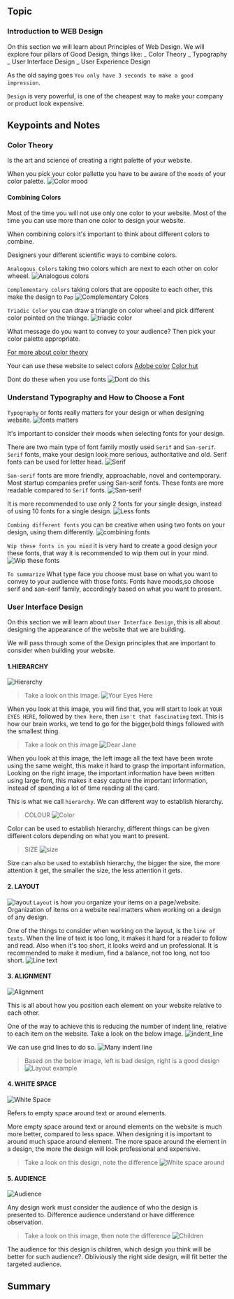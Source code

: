 ## Topic

### Introduction to WEB Design

On this section we will learn about Principles of Web Design. We will explore four pillars of Good Design, things like:
_ Color Theory
_ Typography
_ User Interface Design
_ User Experience Design

As the old saying goes `You only have 3 seconds to make a good impression`.

`Design` is very powerful, is one of the cheapest way to make your company or product look expensive.

## Keypoints and Notes

### Color Theory

Is the art and science of creating a right palette of your website.

When you pick your color pallette you have to be aware of the `moods` of your color palette.
![Color mood](./imgs/mood.png)

#### Combining Colors

Most of the time you will not use only one color to your website. Most of the time you can use more than one color to design your website.

When combining colors it's important to think about different colors to combine.

Designers your different scientific ways to combine colors.

`Analogous Colors` taking two colors which are next to each other on color wheeel.
![Analogous colors](./imgs/analogous_colors.png)

`Complementary colors` taking colors that are opposite to each other, this make the design to `Pop`
![Complementary Colors](./imgs/complementary.png)

`Triadic Color` you can draw a triangle on color wheel and pick different color pointed on the triange.
![triadic color](./imgs/triadic.png)

What message do you want to convey to your audience? Then pick your color palette appropriate.

[For more about color theory ](https://medium.com/@harshitaisanerd/an-intro-to-color-theory-how-to-combine-colors-and-set-the-mood-of-your-designs-79bf5a45b3d)

Your can use these website to select colors
[Adobe color](https://color.adobe.com/create)
[Color hut](https://colorhunt.co/)

Dont do these when you use fonts
![Dont do this](imgs/dont_font.png)

### Understand Typography and How to Choose a Font

`Typography` or fonts really matters for your design or when designing website.
![fonts matters](./imgs/fonts_matters.png)

It's important to consider their moods when selecting fonts for your design.

There are two main type of font family mostly used `Serif` and `San-serif`. `Serif` fonts, make your design look more serious, authoritative and old. Serif fonts can be used for letter head.
![Serif](./imgs/serif.png)

`San-serif` fonts are more friendly, approachable, novel and contemporary. Most startup companies prefer using San-serif fonts. These fonts are more readable compared to `Serif` fonts.
![San-serif](./imgs/san_serifs.png)

It is more recommended to use only 2 fonts for your single design, instead of using 10 fonts for a single design.
![Less fonts](./imgs/less_fonts.png)

`Combing different fonts` you can be creative when using two fonts on your design, using them differently.
![combining fonts](./imgs/combining_fonts.png)

`Wip these fonts in you mind` it is very hard to create a good design your these fonts, that way it is recommended to wip them out in your mind.
![Wip these fonts](./imgs/wip_fonts.png)

`To summarize` What type face you choose must base on what you want to convey to your audience with those fonts. Fonts have moods,so choose serif and san-serif family, accordingly based on what you want to present.

### User Interface Design
On this section we will learn about `User Interface Design`, this is all about designing the appearance of the website that we are building.

We will pass through some of the Design principles that are important to consider when building your website.

#### 1.HIERARCHY
![Hierarchy](./imgs/hierarchy.png)
> Take a look on this image.
![Your Eyes Here](./imgs/your_eyes_here.png)

When you look at this image, you will find that, you will start to look at `YOUR EYES HERE`, followed by `then here`, then `isn't that fascinating` text. This is how our brain works, we tend to go for the bigger,bold things followed with the smallest thing.

> Take a look on this image
![Dear Jane](./imgs/dearJane.png)

When you look at this image, the left image all the text have been wrote using the same weight, this make it hard to grasp the important information. Looking on the right image, the important information have been written using large font, this makes it easy capture the important information, instead of spending a lot of time reading all the card.

This is what we call `hierarchy`. We can different way to establish hierarchy.

> COLOUR
![Color](./imgs/colour.png)

Color can be used to establish hierarchy, different things can be given different colors depending on what you want to present.

> SIZE
![size](./imgs/size.png)

Size can also be used to establish hierarchy, the bigger the size, the more attention it get, the smaller the size, the less attention it gets.

#### 2. LAYOUT
![layout](./imgs/layout.png)
`Layout` is how you organize your items on a page/website. Organization of items on a website real matters when working on a design of any design.

One of the things to consider when working on the layout, is the `line of texts`. When the line of text is too long, it makes it hard for a reader to follow and read. Also when it's too short, it looks weird and un professional. It is recommended to make it medium, find a balance, not too long, not too short.
![Line text](./imgs/line_text.png)

#### 3. ALIGNMENT
![Alignment](./imgs/alignment.png)

This is all about how you position each element on your website relative to each other.

One of the way to achieve this is reducing the number of indent line, relative to each item on the website. Take a look on the below image.
![indent_line](./imgs/indent_line.png)

We can use grid lines to do so.
![Many indent line](./imgs/many_indent_line.png)

> Based on the below image, left is bad design, right is a good design
![Layout example](./imgs/layout_example.png)

#### 4. WHITE SPACE
![White Space](./imgs/white_space.png)

Refers to empty space around text or around elements.

More empty space around text or around elements on the website is much more better, compared to less space. When designing it is important to around much space around element. The more space around the element in a design, the more the design will look professional and expensive.

> Take a look on this design, note the difference
![White space around](./imgs/white_space_around.png)

#### 5. AUDIENCE
![Audience](./imgs/audience.png)

Any design work must consider the audience of who the design is presented to. Difference audience understand or have difference observation.

> Take a look on this image, then note the difference
![Children](./imgs/children.png)

The audience for this design is children, which design you think will be better for such audience?. Obliviously the right side design, will fit better the targeted audience.












## Summary
